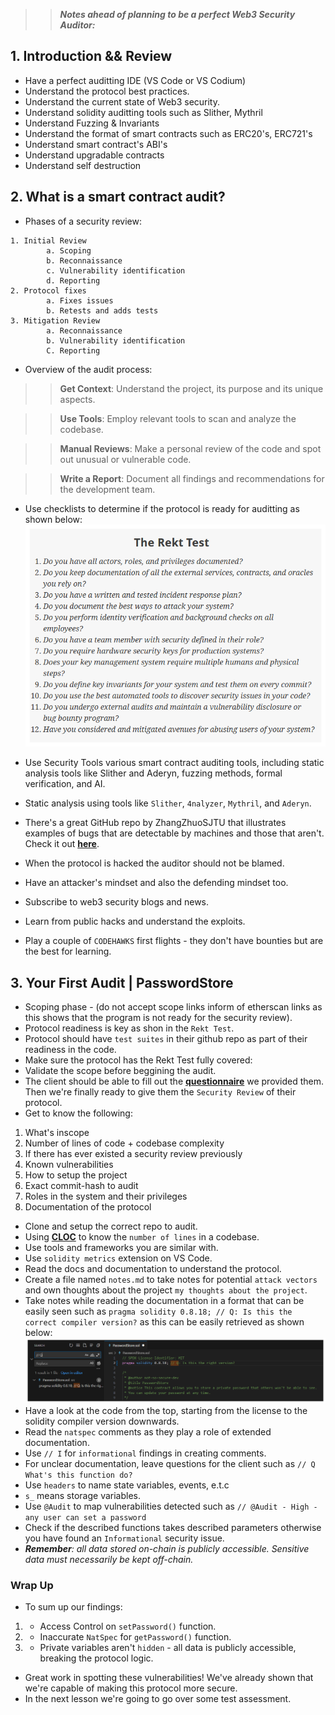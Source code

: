 
>> ***Notes ahead of planning to be a perfect Web3 Security Auditor:***

## 1. Introduction && Review
- Have a perfect auditting IDE (VS Code or VS Codium)
- Understand the protocol best practices.
- Understand the current state of Web3 security.
- Understand solidity auditting tools such as Slither, Mythril
- Understand Fuzzing & Invariants
- Understand the format of smart contracts such as ERC20's, ERC721's
- Understand smart contract's ABI's
- Understand upgradable contracts
- Understand self destruction

## 2. What is a smart contract audit?
- Phases of a security review:

```Solidity
1. Initial Review
        a. Scoping
        b. Reconnaissance
        c. Vulnerability identification
        d. Reporting
2. Protocol fixes
        a. Fixes issues
        b. Retests and adds tests
3. Mitigation Review
        a. Reconnaissance
        b. Vulnerability identification
        C. Reporting
```

- Overview of the audit process:

>> **Get Context**: Understand the project, its purpose and its unique aspects.

>> **Use Tools**: Employ relevant tools to scan and analyze the codebase.

>> **Manual Reviews**: Make a personal review of the code and spot out unusual or vulnerable code.

>> **Write a Report**: Document all findings and recommendations for the development team.

- Use checklists to determine if the protocol is ready for auditting as shown below:
![alt text](<Advanced/Smart Contract Security/S2 Whats Is A Smart Contract Audit/Images/image.png>)

- Use Security Tools various smart contract auditing tools, including static analysis tools like Slither and Aderyn, fuzzing methods, formal verification, and AI.
- Static analysis using tools like `Slither`, `4nalyzer`, `Mythril`, and `Aderyn`.
- There's a great GitHub repo by ZhangZhuoSJTU that illustrates examples of bugs that are detectable by machines and those that aren't. Check it out **[here](https://github.com/ZhangZhuoSJTU/Web3Bugs)**.
- When the protocol is hacked the auditor should not be blamed.
- Have an attacker's mindset and also the defending mindset too.
- Subscribe to web3 security blogs and news.
- Learn from public hacks and understand the exploits.
- Play a couple of `CODEHAWKS` first flights - they don't have bounties but are the best for learning.

## 3. Your First Audit | PasswordStore
- Scoping phase - (do not accept scope links inform of etherscan links as this shows that the program is not ready for the security review).
- Protocol readiness is key as shon in the `Rekt Test`.
- Protocol should have `test suites` in their github repo as part of their readiness in the code.
- Make sure the protocol has the Rekt Test fully covered:
- Validate the scope before beggining the audit.
- The client should be able to fill out the **[questionnaire](https://github.com/Cyfrin/3-passwordstore-audit/blob/onboarded/minimal-onboarding-filled.md)** we provided them. Then we're finally ready to give them the `Security Review` of their protocol.
- Get to know the following:
1. What's inscope
2. Number of lines of code + codebase complexity
3. If there has ever existed a security review previously
4. Known vulnerabilities
5. How to setup the project
6. Exact commit-hash to audit
7. Roles in the system and their privileges
8. Documentation of the protocol

- Clone and setup the correct repo to audit.
- Using **[CLOC](https://github.com/AlDanial/cloc)** to know the `number of lines` in a codebase.
- Use tools and frameworks you are similar with.
- Use `solidity metrics` extension on VS Code.
- Read the docs and documentation to understand the protocol.
- Create a file named `notes.md` to take notes for potential `attack vectors` and own thoughts about the project `my thoughts about the project`.
- Take notes while reading the documentation in a format that can be easily seen such as `pragma solidity 0.8.18; // Q: Is this the correct compiler version?` as this can be easily retrieved as shown below:
![alt text](<Advanced/Smart Contract Security/S3 Your First Audit/Images/image copy 9.png>)
- Have a look at the code from the top, starting from the license to the solidity compiler version downwards.
- Read the `natspec` comments as they play a role of extended documentation.
- Use `// I` for `informational` findings in creating comments.
- For unclear documentation, leave questions for the client such as `// Q What's this function do?`
- Use `headers` to name state variables, events, e.t.c
- `s_` means storage variables.
- Use `@Audit` to map vulnerabilities detected such as `// @Audit - High - any user can set a password`
- Check if the described functions takes described parameters otherwise you have found an `Informational` security issue.
- _**Remember**: all data stored on-chain is publicly accessible. Sensitive data must necessarily be kept off-chain._

### Wrap Up
- To sum up our findings:

1. * Access Control on `setPassword()` function.
2. * Inaccurate `NatSpec` for `getPassword()` function.
3. * Private variables aren't `hidden` - all data is publicly accessible, breaking the protocol logic.

- Great work in spotting these vulnerabilities! We've already shown that we're capable of making this protocol more secure.
- In the next lesson we're going to go over some test assessment.
